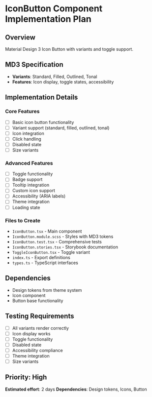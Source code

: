 # IconButton Component Implementation Plan

## Overview

Material Design 3 Icon Button with variants and toggle support.

## MD3 Specification

- **Variants**: Standard, Filled, Outlined, Tonal
- **Features**: Icon display, toggle states, accessibility

## Implementation Details

### Core Features

- [ ] Basic icon button functionality
- [ ] Variant support (standard, filled, outlined, tonal)
- [ ] Icon integration
- [ ] Click handling
- [ ] Disabled state
- [ ] Size variants

### Advanced Features

- [ ] Toggle functionality
- [ ] Badge support
- [ ] Tooltip integration
- [ ] Custom icon support
- [ ] Accessibility (ARIA labels)
- [ ] Theme integration
- [ ] Loading state

### Files to Create

- `IconButton.tsx` - Main component
- `IconButton.module.scss` - Styles with MD3 tokens
- `IconButton.test.tsx` - Comprehensive tests
- `IconButton.stories.tsx` - Storybook documentation
- `ToggleIconButton.tsx` - Toggle variant
- `index.ts` - Export definitions
- `types.ts` - TypeScript interfaces

## Dependencies

- Design tokens from theme system
- Icon component
- Button base functionality

## Testing Requirements

- [ ] All variants render correctly
- [ ] Icon display works
- [ ] Toggle functionality
- [ ] Disabled state
- [ ] Accessibility compliance
- [ ] Theme integration
- [ ] Size variants

## Priority: High

**Estimated effort**: 2 days
**Dependencies**: Design tokens, Icons, Button

